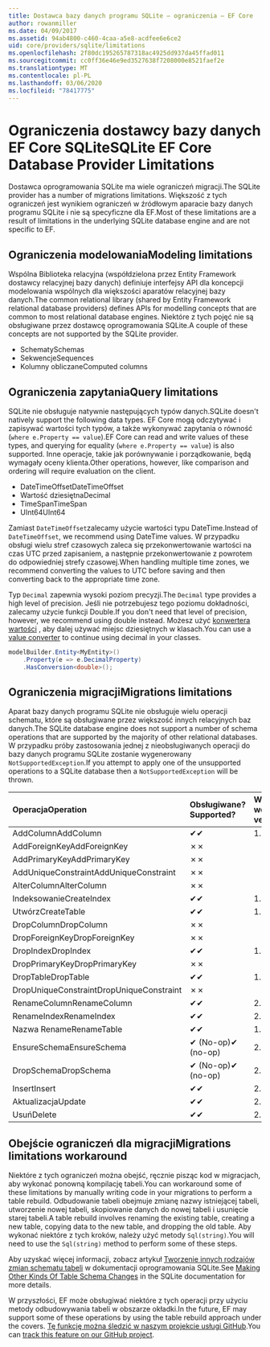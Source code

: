 ```yaml
---
title: Dostawca bazy danych programu SQLite — ograniczenia — EF Core
author: rowanmiller
ms.date: 04/09/2017
ms.assetid: 94ab4800-c460-4caa-a5e8-acdfee6e6ce2
uid: core/providers/sqlite/limitations
ms.openlocfilehash: 2f80dc195265787318ac4925dd937da45ffad011
ms.sourcegitcommit: cc0ff36e46e9ed3527638f7208000e8521faef2e
ms.translationtype: MT
ms.contentlocale: pl-PL
ms.lasthandoff: 03/06/2020
ms.locfileid: "78417775"
---
```

# <a name="sqlite-ef-core-database-provider-limitations"></a><span data-ttu-id="e1126-102">Ograniczenia dostawcy bazy danych EF Core SQLite</span><span class="sxs-lookup"><span data-stu-id="e1126-102">SQLite EF Core Database Provider Limitations</span></span>

<span data-ttu-id="e1126-103">Dostawca oprogramowania SQLite ma wiele ograniczeń migracji.</span><span class="sxs-lookup"><span data-stu-id="e1126-103">The SQLite provider has a number of migrations limitations.</span></span> <span data-ttu-id="e1126-104">Większość z tych ograniczeń jest wynikiem ograniczeń w źródłowym aparacie bazy danych programu SQLite i nie są specyficzne dla EF.</span><span class="sxs-lookup"><span data-stu-id="e1126-104">Most of these limitations are a result of limitations in the underlying SQLite database engine and are not specific to EF.</span></span>

## <a name="modeling-limitations"></a><span data-ttu-id="e1126-105">Ograniczenia modelowania</span><span class="sxs-lookup"><span data-stu-id="e1126-105">Modeling limitations</span></span>

<span data-ttu-id="e1126-106">Wspólna Biblioteka relacyjna (współdzielona przez Entity Framework dostawcy relacyjnej bazy danych) definiuje interfejsy API dla koncepcji modelowania wspólnych dla większości aparatów relacyjnej bazy danych.</span><span class="sxs-lookup"><span data-stu-id="e1126-106">The common relational library (shared by Entity Framework relational database providers) defines APIs for modelling concepts that are common to most relational database engines.</span></span> <span data-ttu-id="e1126-107">Niektóre z tych pojęć nie są obsługiwane przez dostawcę oprogramowania SQLite.</span><span class="sxs-lookup"><span data-stu-id="e1126-107">A couple of these concepts are not supported by the SQLite provider.</span></span>

* <span data-ttu-id="e1126-108">Schematy</span><span class="sxs-lookup"><span data-stu-id="e1126-108">Schemas</span></span>
* <span data-ttu-id="e1126-109">Sekwencje</span><span class="sxs-lookup"><span data-stu-id="e1126-109">Sequences</span></span>
* <span data-ttu-id="e1126-110">Kolumny obliczane</span><span class="sxs-lookup"><span data-stu-id="e1126-110">Computed columns</span></span>

## <a name="query-limitations"></a><span data-ttu-id="e1126-111">Ograniczenia zapytania</span><span class="sxs-lookup"><span data-stu-id="e1126-111">Query limitations</span></span>

<span data-ttu-id="e1126-112">SQLite nie obsługuje natywnie następujących typów danych.</span><span class="sxs-lookup"><span data-stu-id="e1126-112">SQLite doesn't natively support the following data types.</span></span> <span data-ttu-id="e1126-113">EF Core mogą odczytywać i zapisywać wartości tych typów, a także wykonywać zapytania o równość (`where e.Property == value`).</span><span class="sxs-lookup"><span data-stu-id="e1126-113">EF Core can read and write values of these types, and querying for equality (`where e.Property == value`) is also supported.</span></span> <span data-ttu-id="e1126-114">Inne operacje, takie jak porównywanie i porządkowanie, będą wymagały oceny klienta.</span><span class="sxs-lookup"><span data-stu-id="e1126-114">Other operations, however, like comparison and ordering will require evaluation on the client.</span></span>

* <span data-ttu-id="e1126-115">DateTimeOffset</span><span class="sxs-lookup"><span data-stu-id="e1126-115">DateTimeOffset</span></span>
* <span data-ttu-id="e1126-116">Wartość dziesiętna</span><span class="sxs-lookup"><span data-stu-id="e1126-116">Decimal</span></span>
* <span data-ttu-id="e1126-117">TimeSpan</span><span class="sxs-lookup"><span data-stu-id="e1126-117">TimeSpan</span></span>
* <span data-ttu-id="e1126-118">UInt64</span><span class="sxs-lookup"><span data-stu-id="e1126-118">UInt64</span></span>

<span data-ttu-id="e1126-119">Zamiast `DateTimeOffset`zalecamy użycie wartości typu DateTime.</span><span class="sxs-lookup"><span data-stu-id="e1126-119">Instead of `DateTimeOffset`, we recommend using DateTime values.</span></span> <span data-ttu-id="e1126-120">W przypadku obsługi wielu stref czasowych zaleca się przekonwertowanie wartości na czas UTC przed zapisaniem, a następnie przekonwertowanie z powrotem do odpowiedniej strefy czasowej.</span><span class="sxs-lookup"><span data-stu-id="e1126-120">When handling multiple time zones, we recommend converting the values to UTC before saving and then converting back to the appropriate time zone.</span></span>

<span data-ttu-id="e1126-121">Typ `Decimal` zapewnia wysoki poziom precyzji.</span><span class="sxs-lookup"><span data-stu-id="e1126-121">The `Decimal` type provides a high level of precision.</span></span> <span data-ttu-id="e1126-122">Jeśli nie potrzebujesz tego poziomu dokładności, zalecamy użycie funkcji Double.</span><span class="sxs-lookup"><span data-stu-id="e1126-122">If you don't need that level of precision, however, we recommend using double instead.</span></span> <span data-ttu-id="e1126-123">Możesz użyć [konwertera wartości](../../modeling/value-conversions.md) , aby dalej używać miejsc dziesiętnych w klasach.</span><span class="sxs-lookup"><span data-stu-id="e1126-123">You can use a [value converter](../../modeling/value-conversions.md) to continue using decimal in your classes.</span></span>

``` csharp
modelBuilder.Entity<MyEntity>()
    .Property(e => e.DecimalProperty)
    .HasConversion<double>();
```

## <a name="migrations-limitations"></a><span data-ttu-id="e1126-124">Ograniczenia migracji</span><span class="sxs-lookup"><span data-stu-id="e1126-124">Migrations limitations</span></span>

<span data-ttu-id="e1126-125">Aparat bazy danych programu SQLite nie obsługuje wielu operacji schematu, które są obsługiwane przez większość innych relacyjnych baz danych.</span><span class="sxs-lookup"><span data-stu-id="e1126-125">The SQLite database engine does not support a number of schema operations that are supported by the majority of other relational databases.</span></span> <span data-ttu-id="e1126-126">W przypadku próby zastosowania jednej z nieobsługiwanych operacji do bazy danych programu SQLite zostanie wygenerowany `NotSupportedException`.</span><span class="sxs-lookup"><span data-stu-id="e1126-126">If you attempt to apply one of the unsupported operations to a SQLite database then a `NotSupportedException` will be thrown.</span></span>

| <span data-ttu-id="e1126-127">Operacja</span><span class="sxs-lookup"><span data-stu-id="e1126-127">Operation</span></span>            | <span data-ttu-id="e1126-128">Obsługiwane?</span><span class="sxs-lookup"><span data-stu-id="e1126-128">Supported?</span></span> | <span data-ttu-id="e1126-129">Wymaga wersji</span><span class="sxs-lookup"><span data-stu-id="e1126-129">Requires version</span></span> |
|:---------------------|:-----------|:-----------------|
| <span data-ttu-id="e1126-130">AddColumn</span><span class="sxs-lookup"><span data-stu-id="e1126-130">AddColumn</span></span>            | <span data-ttu-id="e1126-131">✔</span><span class="sxs-lookup"><span data-stu-id="e1126-131">✔</span></span>          | <span data-ttu-id="e1126-132">1.0</span><span class="sxs-lookup"><span data-stu-id="e1126-132">1.0</span></span>              |
| <span data-ttu-id="e1126-133">AddForeignKey</span><span class="sxs-lookup"><span data-stu-id="e1126-133">AddForeignKey</span></span>        | <span data-ttu-id="e1126-134">✗</span><span class="sxs-lookup"><span data-stu-id="e1126-134">✗</span></span>          |                  |
| <span data-ttu-id="e1126-135">AddPrimaryKey</span><span class="sxs-lookup"><span data-stu-id="e1126-135">AddPrimaryKey</span></span>        | <span data-ttu-id="e1126-136">✗</span><span class="sxs-lookup"><span data-stu-id="e1126-136">✗</span></span>          |                  |
| <span data-ttu-id="e1126-137">AddUniqueConstraint</span><span class="sxs-lookup"><span data-stu-id="e1126-137">AddUniqueConstraint</span></span>  | <span data-ttu-id="e1126-138">✗</span><span class="sxs-lookup"><span data-stu-id="e1126-138">✗</span></span>          |                  |
| <span data-ttu-id="e1126-139">AlterColumn</span><span class="sxs-lookup"><span data-stu-id="e1126-139">AlterColumn</span></span>          | <span data-ttu-id="e1126-140">✗</span><span class="sxs-lookup"><span data-stu-id="e1126-140">✗</span></span>          |                  |
| <span data-ttu-id="e1126-141">Indeksowanie</span><span class="sxs-lookup"><span data-stu-id="e1126-141">CreateIndex</span></span>          | <span data-ttu-id="e1126-142">✔</span><span class="sxs-lookup"><span data-stu-id="e1126-142">✔</span></span>          | <span data-ttu-id="e1126-143">1.0</span><span class="sxs-lookup"><span data-stu-id="e1126-143">1.0</span></span>              |
| <span data-ttu-id="e1126-144">Utwórz</span><span class="sxs-lookup"><span data-stu-id="e1126-144">CreateTable</span></span>          | <span data-ttu-id="e1126-145">✔</span><span class="sxs-lookup"><span data-stu-id="e1126-145">✔</span></span>          | <span data-ttu-id="e1126-146">1.0</span><span class="sxs-lookup"><span data-stu-id="e1126-146">1.0</span></span>              |
| <span data-ttu-id="e1126-147">DropColumn</span><span class="sxs-lookup"><span data-stu-id="e1126-147">DropColumn</span></span>           | <span data-ttu-id="e1126-148">✗</span><span class="sxs-lookup"><span data-stu-id="e1126-148">✗</span></span>          |                  |
| <span data-ttu-id="e1126-149">DropForeignKey</span><span class="sxs-lookup"><span data-stu-id="e1126-149">DropForeignKey</span></span>       | <span data-ttu-id="e1126-150">✗</span><span class="sxs-lookup"><span data-stu-id="e1126-150">✗</span></span>          |                  |
| <span data-ttu-id="e1126-151">DropIndex</span><span class="sxs-lookup"><span data-stu-id="e1126-151">DropIndex</span></span>            | <span data-ttu-id="e1126-152">✔</span><span class="sxs-lookup"><span data-stu-id="e1126-152">✔</span></span>          | <span data-ttu-id="e1126-153">1.0</span><span class="sxs-lookup"><span data-stu-id="e1126-153">1.0</span></span>              |
| <span data-ttu-id="e1126-154">DropPrimaryKey</span><span class="sxs-lookup"><span data-stu-id="e1126-154">DropPrimaryKey</span></span>       | <span data-ttu-id="e1126-155">✗</span><span class="sxs-lookup"><span data-stu-id="e1126-155">✗</span></span>          |                  |
| <span data-ttu-id="e1126-156">DropTable</span><span class="sxs-lookup"><span data-stu-id="e1126-156">DropTable</span></span>            | <span data-ttu-id="e1126-157">✔</span><span class="sxs-lookup"><span data-stu-id="e1126-157">✔</span></span>          | <span data-ttu-id="e1126-158">1.0</span><span class="sxs-lookup"><span data-stu-id="e1126-158">1.0</span></span>              |
| <span data-ttu-id="e1126-159">DropUniqueConstraint</span><span class="sxs-lookup"><span data-stu-id="e1126-159">DropUniqueConstraint</span></span> | <span data-ttu-id="e1126-160">✗</span><span class="sxs-lookup"><span data-stu-id="e1126-160">✗</span></span>          |                  |
| <span data-ttu-id="e1126-161">RenameColumn</span><span class="sxs-lookup"><span data-stu-id="e1126-161">RenameColumn</span></span>         | <span data-ttu-id="e1126-162">✔</span><span class="sxs-lookup"><span data-stu-id="e1126-162">✔</span></span>          | <span data-ttu-id="e1126-163">2.2.2</span><span class="sxs-lookup"><span data-stu-id="e1126-163">2.2.2</span></span>            |
| <span data-ttu-id="e1126-164">RenameIndex</span><span class="sxs-lookup"><span data-stu-id="e1126-164">RenameIndex</span></span>          | <span data-ttu-id="e1126-165">✔</span><span class="sxs-lookup"><span data-stu-id="e1126-165">✔</span></span>          | <span data-ttu-id="e1126-166">2.1</span><span class="sxs-lookup"><span data-stu-id="e1126-166">2.1</span></span>              |
| <span data-ttu-id="e1126-167">Nazwa Rename</span><span class="sxs-lookup"><span data-stu-id="e1126-167">RenameTable</span></span>          | <span data-ttu-id="e1126-168">✔</span><span class="sxs-lookup"><span data-stu-id="e1126-168">✔</span></span>          | <span data-ttu-id="e1126-169">1.0</span><span class="sxs-lookup"><span data-stu-id="e1126-169">1.0</span></span>              |
| <span data-ttu-id="e1126-170">EnsureSchema</span><span class="sxs-lookup"><span data-stu-id="e1126-170">EnsureSchema</span></span>         | <span data-ttu-id="e1126-171">✔ (No-op)</span><span class="sxs-lookup"><span data-stu-id="e1126-171">✔ (no-op)</span></span>  | <span data-ttu-id="e1126-172">2.0</span><span class="sxs-lookup"><span data-stu-id="e1126-172">2.0</span></span>              |
| <span data-ttu-id="e1126-173">DropSchema</span><span class="sxs-lookup"><span data-stu-id="e1126-173">DropSchema</span></span>           | <span data-ttu-id="e1126-174">✔ (No-op)</span><span class="sxs-lookup"><span data-stu-id="e1126-174">✔ (no-op)</span></span>  | <span data-ttu-id="e1126-175">2.0</span><span class="sxs-lookup"><span data-stu-id="e1126-175">2.0</span></span>              |
| <span data-ttu-id="e1126-176">Insert</span><span class="sxs-lookup"><span data-stu-id="e1126-176">Insert</span></span>               | <span data-ttu-id="e1126-177">✔</span><span class="sxs-lookup"><span data-stu-id="e1126-177">✔</span></span>          | <span data-ttu-id="e1126-178">2.0</span><span class="sxs-lookup"><span data-stu-id="e1126-178">2.0</span></span>              |
| <span data-ttu-id="e1126-179">Aktualizacja</span><span class="sxs-lookup"><span data-stu-id="e1126-179">Update</span></span>               | <span data-ttu-id="e1126-180">✔</span><span class="sxs-lookup"><span data-stu-id="e1126-180">✔</span></span>          | <span data-ttu-id="e1126-181">2.0</span><span class="sxs-lookup"><span data-stu-id="e1126-181">2.0</span></span>              |
| <span data-ttu-id="e1126-182">Usuń</span><span class="sxs-lookup"><span data-stu-id="e1126-182">Delete</span></span>               | <span data-ttu-id="e1126-183">✔</span><span class="sxs-lookup"><span data-stu-id="e1126-183">✔</span></span>          | <span data-ttu-id="e1126-184">2.0</span><span class="sxs-lookup"><span data-stu-id="e1126-184">2.0</span></span>              |

## <a name="migrations-limitations-workaround"></a><span data-ttu-id="e1126-185">Obejście ograniczeń dla migracji</span><span class="sxs-lookup"><span data-stu-id="e1126-185">Migrations limitations workaround</span></span>

<span data-ttu-id="e1126-186">Niektóre z tych ograniczeń można obejść, ręcznie pisząc kod w migracjach, aby wykonać ponowną kompilację tabeli.</span><span class="sxs-lookup"><span data-stu-id="e1126-186">You can workaround some of these limitations by manually writing code in your migrations to perform a table rebuild.</span></span> <span data-ttu-id="e1126-187">Odbudowanie tabeli obejmuje zmianę nazwy istniejącej tabeli, utworzenie nowej tabeli, skopiowanie danych do nowej tabeli i usunięcie starej tabeli.</span><span class="sxs-lookup"><span data-stu-id="e1126-187">A table rebuild involves renaming the existing table, creating a new table, copying data to the new table, and dropping the old table.</span></span> <span data-ttu-id="e1126-188">Aby wykonać niektóre z tych kroków, należy użyć metody `Sql(string)`.</span><span class="sxs-lookup"><span data-stu-id="e1126-188">You will need to use the `Sql(string)` method to perform some of these steps.</span></span>

<span data-ttu-id="e1126-189">Aby uzyskać więcej informacji, zobacz artykuł [Tworzenie innych rodzajów zmian schematu tabeli](https://sqlite.org/lang_altertable.html#otheralter) w dokumentacji oprogramowania SQLite.</span><span class="sxs-lookup"><span data-stu-id="e1126-189">See [Making Other Kinds Of Table Schema Changes](https://sqlite.org/lang_altertable.html#otheralter) in the SQLite documentation for more details.</span></span>

<span data-ttu-id="e1126-190">W przyszłości, EF może obsługiwać niektóre z tych operacji przy użyciu metody odbudowywania tabeli w obszarze okładki.</span><span class="sxs-lookup"><span data-stu-id="e1126-190">In the future, EF may support some of these operations by using the table rebuild approach under the covers.</span></span> <span data-ttu-id="e1126-191">[Tę funkcję można śledzić w naszym projekcie usługi GitHub](https://github.com/aspnet/EntityFrameworkCore/issues/329).</span><span class="sxs-lookup"><span data-stu-id="e1126-191">You can [track this feature on our GitHub project](https://github.com/aspnet/EntityFrameworkCore/issues/329).</span></span>
